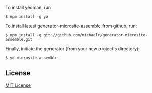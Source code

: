 To install yeoman, run:

```
$ npm install -g yo
```

To install latest generator-microsite-assemble from github, run:

```
$ npm install -g git://github.com/michaelr/generator-microsite-assemble.git
```

Finally, initiate the generator (from your new project's directory):

```
$ yo microsite-assemble
```

## License

[MIT License](http://en.wikipedia.org/wiki/MIT_License)
